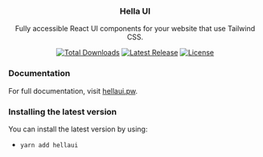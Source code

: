 <h3 align="center">
  Hella UI
</h3>

<p align="center">
  Fully accessible React UI components for your website that use Tailwind CSS.
</p>

<p align="center">
  <a href="https://www.npmjs.com/package/hellaui"><img src="https://img.shields.io/npm/dt/hellaui" alt="Total Downloads"></a>
  <a href="https://github.com/qexylab/hellaui/releases"><img src="https://img.shields.io/npm/v/hellaui" alt="Latest Release"></a>
  <a href="https://github.com/qexylab/hellaui/blob/main/LICENSE"><img src="https://img.shields.io/npm/l/hellaui" alt="License"></a>
</p>

### Documentation

For full documentation, visit [hellaui.pw](https://hellaui.pw).

### Installing the latest version

You can install the latest version by using:

- `yarn add hellaui`



